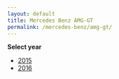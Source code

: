 ```yaml
---
layout: default
title: Mercedes Benz AMG-GT
permalink: /mercedes-benz/amg-gt/
---
```

**Select year**

- [2015](/mercedes-benz/amg-gt/2015/)
- [2016](/mercedes-benz/amg-gt/2016/)
